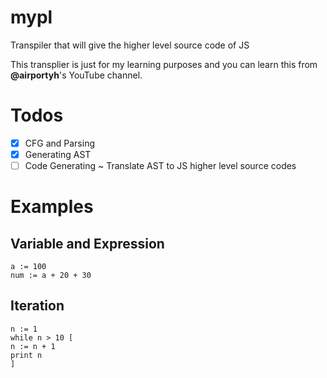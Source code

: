 # mypl
Transpiler  that will  give the higher level source code of JS 

This transplier is just for my learning purposes and you can learn this from **@airportyh**'s YouTube channel. 

# Todos

- [x] CFG and Parsing
- [x] Generating AST
- [ ] Code Generating ~ Translate AST to JS higher level source codes

# Examples

## Variable and Expression

```
a := 100
num := a + 20 + 30
```

## Iteration

```
n := 1
while n > 10 [
n := n + 1
print n
]
```